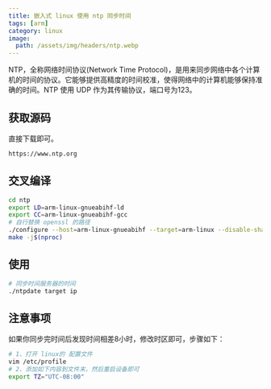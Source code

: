 ```yaml
---
title: 嵌入式 linux 使用 ntp 同步时间
tags: [arm]
category: linux
image:
  path: /assets/img/headers/ntp.webp
---
```


NTP，全称网络时间协议(Network Time Protocol)，是用来同步网络中各个计算机的时间的协议。它能够提供高精度的时间校准，使得网络中的计算机能够保持准确的时间。NTP 使用 UDP 作为其传输协议，端口号为123。

## 获取源码

直接下载即可。
```bash
https://www.ntp.org
```

## 交叉编译

```bash
cd ntp
export LD=arm-linux-gnueabihf-ld
export CC=arm-linux-gnueabihf-gcc
# 自行替换 openssl 的路径
./configure --host=arm-linux-gnueabihf --target=arm-linux --disable-shared --with-yielding-select=no --with-openssl-libdir=/home/linux/openssl-1.0.1f/install/lib --with-openssl-incdir=/home/linux/openssl-1.0.1f/install/include
make -j$(nproc)
```

## 使用

```bash
# 同步时间服务器的时间
./ntpdate target ip

```
## 注意事项

如果你同步完时间后发现时间相差8小时，修改时区即可，步骤如下：
```bash
# 1、打开 linux的 配置文件
vim /etc/profile
# 2、添加如下内容到文件末，然后重启设备即可
export TZ="UTC-08:00"

```